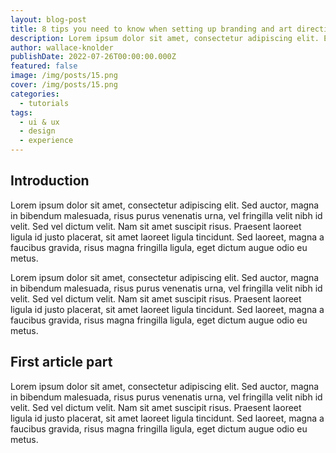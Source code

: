 ```yaml
---
layout: blog-post
title: 8 tips you need to know when setting up branding and art direction for a customer
description: Lorem ipsum dolor sit amet, consectetur adipiscing elit. Et nemo nimium beatus est; Idemne, quod iucunde? Duo Reges constructio interrete. At iamdecimum annum in spelunca iacet.
author: wallace-knolder
publishDate: 2022-07-26T00:00:00.000Z
featured: false
image: /img/posts/15.png
cover: /img/posts/15.png
categories:
  - tutorials
tags:
  - ui & ux
  - design
  - experience
---
```

## Introduction
Lorem ipsum dolor sit amet, consectetur adipiscing elit. Sed auctor, magna in bibendum malesuada, risus purus venenatis urna, vel fringilla velit nibh id velit. Sed vel dictum velit. Nam sit amet suscipit risus. Praesent laoreet ligula id justo placerat, sit amet laoreet ligula tincidunt. Sed laoreet, magna a faucibus gravida, risus magna fringilla ligula, eget dictum augue odio eu metus.

Lorem ipsum dolor sit amet, consectetur adipiscing elit. Sed auctor, magna in bibendum malesuada, risus purus venenatis urna, vel fringilla velit nibh id velit. Sed vel dictum velit. Nam sit amet suscipit risus. Praesent laoreet ligula id justo placerat, sit amet laoreet ligula tincidunt. Sed laoreet, magna a faucibus gravida, risus magna fringilla ligula, eget dictum augue odio eu metus.

## First article part
Lorem ipsum dolor sit amet, consectetur adipiscing elit. Sed auctor, magna in bibendum malesuada, risus purus venenatis urna, vel fringilla velit nibh id velit. Sed vel dictum velit. Nam sit amet suscipit risus. Praesent laoreet ligula id justo placerat, sit amet laoreet ligula tincidunt. Sed laoreet, magna a faucibus gravida, risus magna fringilla ligula, eget dictum augue odio eu metus.

Lorem ipsum dolor sit amet, consectetur adipiscing elit. Sed auctor, magna in bibendum malesuada, risus purus venenatis urna, vel fringilla velit nibh id velit. Sed vel dictum velit. Nam sit amet suscipit risus. Praesent laoreet ligula id justo placerat, sit amet laoreet ligula tincidunt. Sed laoreet, magna a faucibus gravida, risus magna fringilla ligula, eget dictum augue odio eu metus.

Lorem ipsum dolor sit amet, consectetur adipiscing elit. Sed auctor, magna in bibendum malesuada, risus purus venenatis urna, vel fringilla velit nibh id velit. Sed vel dictum velit. Nam sit amet suscipit risus. Praesent laoreet ligula id justo placerat, sit amet laoreet ligula tincidunt. Sed laoreet, magna a faucibus gravida, risus magna fringilla ligula, eget dictum augue odio eu metus.

## Second article part
Lorem ipsum dolor sit amet, consectetur adipiscing elit. Sed auctor, magna in bibendum malesuada, risus purus venenatis urna, vel fringilla velit nibh id velit. Sed vel dictum velit. Nam sit amet suscipit risus. Praesent laoreet ligula id justo placerat, sit amet laoreet ligula tincidunt. Sed laoreet, magna a faucibus gravida, risus magna fringilla ligula, eget dictum augue odio eu metus.

Lorem ipsum dolor sit amet, consectetur adipiscing elit. Sed auctor, magna in bibendum malesuada, risus purus venenatis urna, vel fringilla velit nibh id velit. Sed vel dictum velit. Nam sit amet suscipit risus. Praesent laoreet ligula id justo placerat, sit amet laoreet ligula tincidunt. Sed laoreet, magna a faucibus gravida, risus magna fringilla ligula, eget dictum augue odio eu metus.

## Third article part
Lorem ipsum dolor sit amet, consectetur adipiscing elit. Sed auctor, magna in bibendum malesuada, risus purus venenatis urna, vel fringilla velit nibh id velit. Sed vel dictum velit. Nam sit amet suscipit risus. Praesent laoreet ligula id justo placerat, sit amet laoreet ligula tincidunt. Sed laoreet, magna a faucibus gravida, risus magna fringilla ligula, eget dictum augue odio eu metus.

Lorem ipsum dolor sit amet, consectetur adipiscing elit. Sed auctor, magna in bibendum malesuada, risus purus venenatis urna, vel fringilla velit nibh id velit. Sed vel dictum velit. Nam sit amet suscipit risus. Praesent laoreet ligula id justo placerat, sit amet laoreet ligula tincidunt. Sed laoreet, magna a faucibus gravida, risus magna fringilla ligula, eget dictum augue odio eu metus.

## Fourth article part
Lorem ipsum dolor sit amet, consectetur adipiscing elit. Sed auctor, magna in bibendum malesuada, risus purus venenatis urna, vel fringilla velit nibh id velit. Sed vel dictum velit. Nam sit amet suscipit risus. Praesent laoreet ligula id justo placerat, sit amet laoreet ligula tincidunt. Sed laoreet, magna a faucibus gravida, risus magna fringilla ligula, eget dictum augue odio eu metus.

Lorem ipsum dolor sit amet, consectetur adipiscing elit. Sed auctor, magna in bibendum malesuada, risus purus venenatis urna, vel fringilla velit nibh id velit. Sed vel dictum velit. Nam sit amet suscipit risus. Praesent laoreet ligula id justo placerat, sit amet laoreet ligula tincidunt. Sed laoreet, magna a faucibus gravida, risus magna fringilla ligula, eget dictum augue odio eu metus.

Lorem ipsum dolor sit amet, consectetur adipiscing elit. Sed auctor, magna in bibendum malesuada, risus purus venenatis urna, vel fringilla velit nibh id velit. Sed vel dictum velit. Nam sit amet suscipit risus. Praesent laoreet ligula id justo

## Conclusion
Lorem ipsum dolor sit amet, consectetur adipiscing elit. Sed auctor, magna in bibendum malesuada, risus purus venenatis urna, vel fringilla velit nibh id velit. Sed vel dictum velit. Nam sit amet suscipit risus. Praesent laoreet ligula id justo placerat, sit amet laoreet ligula tincidunt. Sed laoreet, magna a faucibus gravida, risus magna fringilla ligula, eget dictum augue odio eu metus.